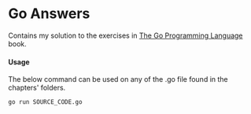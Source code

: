 # Go Answers

Contains my solution to the exercises in [The Go Programming Language](https://www.amazon.com/Programming-Language-Addison-Wesley-Professional-Computing/dp/0134190440/ref=sr_1_1?s=books&ie=UTF8&qid=1514225315&sr=1-1&keywords=the+go+programming+book) book.

#### Usage

The below command can be used on any of the .go file found in the chapters' folders.

```bash
go run SOURCE_CODE.go
```
